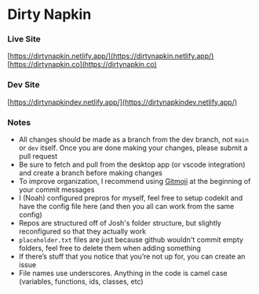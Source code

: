 # Dirty Napkin
### Live Site
[https://dirtynapkin.netlify.app/](https://dirtynapkin.netlify.app/)
[https://dirtynapkin.co](https://dirtynapkin.co)
### Dev Site
[https://dirtynapkindev.netlify.app/](https://dirtynapkindev.netlify.app/)

### Notes
- All changes should be made as a branch from the dev branch, not `main` or `dev` itself. Once you are done making your changes, please submit a pull request
- Be sure to fetch and pull from the desktop app (or vscode integration) and create a branch before making changes
- To improve organization, I recommend using [Gitmoji](https://gitmoji.dev/) at the beginning of your commit messages
- I (Noah) configured prepros for myself, feel free to setup codekit and have the config file here (and then you all can work from the same config)
- Repos are structured off of Josh's folder structure, but slightly reconfigured so that they actually work
- `placeholder.txt` files are just because github wouldn't commit empty folders, feel free to delete them when adding something
- If there’s stuff that you notice that you’re not up for, you can create an issue
- File names use underscores. Anything in the code is camel case (variables, functions, ids, classes, etc)
